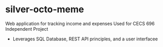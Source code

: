 # silver-octo-meme
Web application for tracking income and expenses
Used for CECS 696 Independent Project
* Leverages SQL Database, REST API principles, and a user interfacee

